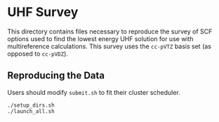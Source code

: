 # UHF Survey

This directory contains files necessary to reproduce the survey of SCF options used to find the lowest energy UHF solution for use with multireference calculations.
This survey uses the `cc-pVTZ` basis set (as opposed to `cc-pVDZ`).

## Reproducing the Data

Users should modify `submit.sh` to fit their cluster scheduler.

```
./setup_dirs.sh
./launch_all.sh
```